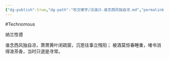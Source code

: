 ```yaml
---
{"dg-publish":true,"dg-path":"咬文嚼字/浣溪沙.谁念西风独自凉.md","permalink":"/咬文嚼字/浣溪沙.谁念西风独自凉/","dgEnableSearch":"true"}
---
```


#Technomous 

纳兰性德

谁念西风独自凉，萧萧黄叶闭疏窗，沉思往事立残阳；
被酒莫惊春睡重，堵书消得泼茶香，当时只道是寻常。

